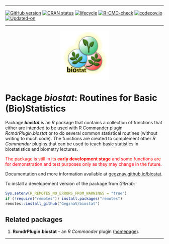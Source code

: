 
<!-- README.md is generated from README.Rmd. Please edit that file -->

-----

<!-- badges: start -->

<!-- [![AppVeyor](https://ci.appveyor.com/api/projects/status/github/GegznaV/biostat?branch=master&svg=true)](https://ci.appveyor.com/project/GegznaV/biostat) -->

<!-- [![Travis-CI](https://travis-ci.org/GegznaV/biostat.png?branch=master)](https://travis-ci.org/GegznaV/biostat) -->

[![GitHub
version](https://img.shields.io/badge/GitHub-v0.0.20-brightgreen.svg)](https://github.com/GegznaV/biostat)
[![CRAN
status](https://www.r-pkg.org/badges/version/biostat)](https://CRAN.R-project.org/package=biostat)
[![lifecycle](https://img.shields.io/badge/lifecycle-experimental-orange.svg)](https://www.tidyverse.org/lifecycle/#experimental)
[![R-CMD-check](https://github.com/GegznaV/biostat/workflows/R-CMD-check/badge.svg)](https://github.com/GegznaV/biostat/actions)
[![codecov.io](https://codecov.io/github/GegznaV/biostat/coverage.svg?branch=master)](https://codecov.io/github/GegznaV/biostat?branch=master)
[![Updated-on](https://img.shields.io/badge/Updated%20on-2020--08--06-yellowgreen.svg)](/commits/master)
<!-- badges: end -->

-----

<img src="https://raw.githubusercontent.com/GegznaV/biostat/master/pkgdown/logo.png" width="30%" height="30%" style="display: block; margin: auto;" />

# Package ***biostat***: Routines for Basic (Bio)Statistics

Package ***biostat*** is an *R* package that contains a collection of
functions that either are intended to be used with R Commander plugin
*RcmdrPlugin.biostat* or to do several common statistical routines
(without writing to much code). The functions are created to complement
other *R Commander* plugins that can be used to teach basic statistics
in biostatistics and biometry lectures.

<font color="red"> The package is still in its **early development
stage** and some functions are for demonstration and test purposes only
as they may change in the future. </font>

Documentation and more information available at
[gegznav.github.io/biostat](https://gegznav.github.io/biostat).

<!-- ## Install package -->

<!-- To install a released version of the package from *CRAN*: -->

<!-- ```{r, eval=FALSE} -->

<!-- install.packages("biostat") -->

<!-- ``` -->

To install a developement version of the package from *GitHub*:

``` r
Sys.setenv(R_REMOTES_NO_ERRORS_FROM_WARNINGS = "true")
if (!require("remotes")) install.packages("remotes")
remotes::install_github("GegznaV/biostat")
```

<!-- *** -->

## Related packages

1.  **RcmdrPlugin.biostat** – an *R Commander* plugin
    ([homepage](https://gegznav.github.io/RcmdrPlugin.biostat/)).

<!--  <p align="right"> </p>     -->

-----
